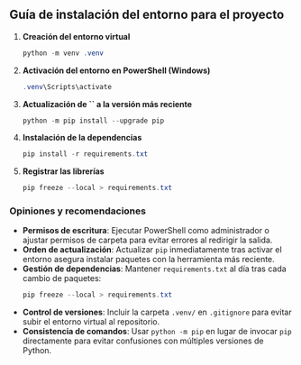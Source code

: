 ## Guía de instalación del entorno para el proyecto

1. **Creación del entorno virtual**
   ```powershell
   python -m venv .venv
   ```
2. **Activación del entorno en PowerShell (Windows)**
   ```powershell
   .venv\Scripts\activate
   ```
3. **Actualización de **``** a la versión más reciente**
   ```powershell
   python -m pip install --upgrade pip
   ```

4. **Instalación de la dependencias**
   ```powershell
   pip install -r requirements.txt
   ```

5. **Registrar las librerías**
     ```powershell
     pip freeze --local > requirements.txt
     ```

### Opiniones y recomendaciones

- **Permisos de escritura**: Ejecutar PowerShell como administrador o ajustar permisos de carpeta para evitar errores al redirigir la salida.
- **Orden de actualización**: Actualizar `pip` inmediatamente tras activar el entorno asegura instalar paquetes con la herramienta más reciente.
- **Gestión de dependencias**: Mantener `requirements.txt` al día tras cada cambio de paquetes:
  ```powershell
  pip freeze --local > requirements.txt
  ```
- **Control de versiones**: Incluir la carpeta `.venv/` en `.gitignore` para evitar subir el entorno virtual al repositorio.
- **Consistencia de comandos**: Usar `python -m pip` en lugar de invocar `pip` directamente para evitar confusiones con múltiples versiones de Python.

